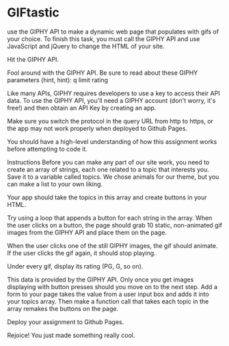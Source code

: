 # GIFtastic

use the GIPHY API to make a dynamic web page that populates with gifs of your choice. To finish this task, you must call the GIPHY API and use JavaScript and jQuery to change the HTML of your site.

Hit the GIPHY API.

Fool around with the GIPHY API.
Be sure to read about these GIPHY parameters (hint, hint):
q
limit
rating

Like many APIs, GIPHY requires developers to use a key to access their API data. To use the GIPHY API, you'll need a GIPHY account (don't worry, it's free!) and then obtain an API Key by creating an app.

Make sure you switch the protocol in the query URL from http to https, or the app may not work properly when deployed to Github Pages.

You should have a high-level understanding of how this assignment works before attempting to code it.

Instructions
Before you can make any part of our site work, you need to create an array of strings, each one related to a topic that interests you. Save it to a variable called topics.
We chose animals for our theme, but you can make a list to your own liking.

Your app should take the topics in this array and create buttons in your HTML.

Try using a loop that appends a button for each string in the array.
When the user clicks on a button, the page should grab 10 static, non-animated gif images from the GIPHY API and place them on the page.

When the user clicks one of the still GIPHY images, the gif should animate. If the user clicks the gif again, it should stop playing.

Under every gif, display its rating (PG, G, so on).

This data is provided by the GIPHY API.
Only once you get images displaying with button presses should you move on to the next step.
Add a form to your page takes the value from a user input box and adds it into your topics array. Then make a function call that takes each topic in the array remakes the buttons on the page.

Deploy your assignment to Github Pages.

Rejoice! You just made something really cool.
